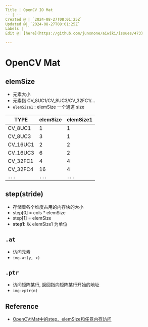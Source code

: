 ```yaml
---
Title | OpenCV IO Mat
-- | --
Created @ | `2024-08-27T08:01:25Z`
Updated @| `2024-08-27T08:01:25Z`
Labels | ``
Edit @| [here](https://github.com/junxnone/aiwiki/issues/473)

---
```

# OpenCV Mat

## elemSize
- 元素大小
- 元素指 CV_8UC1/CV_8UC3/CV_32FC1/...
- `elemSize1` : elemSize 一个通道 size

TYPE | elemSize | elemSize1
-- | -- | --
CV_8UC1 | 1 | 1
CV_8UC3 | 3 | 1
CV_16UC1 | 2 | 2
CV_16UC3 | 6 | 2
CV_32FC1 | 4 | 4
CV_32FC4 | 16 | 4
`...` | `...` | `...`


## step(stride)
- 存储着各个维度占用的内存块的大小
- step[0] = cols * elemSize
- step[1] = elemSize
- **step1**: 以 elemSize1 为单位



## `.at`

- 访问元素
- `img.at(y, x)`

## `.ptr`

- 访问矩阵某行, 返回指向矩阵某行开始的地址
- `img->ptr(n)`


## Reference
- [OpenCV:Mat中的step、elemSize和任意内存访问](https://zhuanlan.zhihu.com/p/507103729)
